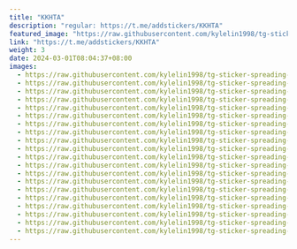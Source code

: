 ```yaml
---
title: "KKHTA"
description: "regular: https://t.me/addstickers/KKHTA"
featured_image: "https://raw.githubusercontent.com/kylelin1998/tg-sticker-spreading-worldwide-images/main/img/d8df9172-39b5-4dd3-a57a-bee5ea943f77.jpg"
link: "https://t.me/addstickers/KKHTA"
weight: 3
date: 2024-03-01T08:04:37+08:00
images:
  - https://raw.githubusercontent.com/kylelin1998/tg-sticker-spreading-worldwide-images/main/img/d8df9172-39b5-4dd3-a57a-bee5ea943f77.jpg
  - https://raw.githubusercontent.com/kylelin1998/tg-sticker-spreading-worldwide-images/main/img/a88d0021-dded-4a97-98c3-b06b787e9212.jpg
  - https://raw.githubusercontent.com/kylelin1998/tg-sticker-spreading-worldwide-images/main/img/99477403-105c-4306-b281-1fa35fa89566.jpg
  - https://raw.githubusercontent.com/kylelin1998/tg-sticker-spreading-worldwide-images/main/img/150ede0d-23e6-4f08-95f9-b565899bdaa6.jpg
  - https://raw.githubusercontent.com/kylelin1998/tg-sticker-spreading-worldwide-images/main/img/b8f98533-18a3-47eb-82d3-1b19c054e22c.jpg
  - https://raw.githubusercontent.com/kylelin1998/tg-sticker-spreading-worldwide-images/main/img/2d2ed11e-e443-41e0-832d-219c6913fc87.jpg
  - https://raw.githubusercontent.com/kylelin1998/tg-sticker-spreading-worldwide-images/main/img/e083a59d-33b9-495c-a6a7-bc6e7a91f9e9.jpg
  - https://raw.githubusercontent.com/kylelin1998/tg-sticker-spreading-worldwide-images/main/img/0a81c7ae-2636-4305-b231-b85a603e9427.jpg
  - https://raw.githubusercontent.com/kylelin1998/tg-sticker-spreading-worldwide-images/main/img/00ea2255-7191-42d2-822d-ae644d49a53f.jpg
  - https://raw.githubusercontent.com/kylelin1998/tg-sticker-spreading-worldwide-images/main/img/cb70877f-d85a-420c-8725-6f8e42771167.jpg
  - https://raw.githubusercontent.com/kylelin1998/tg-sticker-spreading-worldwide-images/main/img/b1df891d-d647-4acc-b6d5-3464de209c38.jpg
  - https://raw.githubusercontent.com/kylelin1998/tg-sticker-spreading-worldwide-images/main/img/a1be3000-781c-471f-9ae6-96d547e8bf60.jpg
  - https://raw.githubusercontent.com/kylelin1998/tg-sticker-spreading-worldwide-images/main/img/4a10e842-fc62-4d63-837c-69618756fd05.jpg
  - https://raw.githubusercontent.com/kylelin1998/tg-sticker-spreading-worldwide-images/main/img/7fc08794-93d1-4076-a17e-5e0aad875e99.jpg
  - https://raw.githubusercontent.com/kylelin1998/tg-sticker-spreading-worldwide-images/main/img/c86bdbb6-01c1-4676-9381-13432463c085.jpg
  - https://raw.githubusercontent.com/kylelin1998/tg-sticker-spreading-worldwide-images/main/img/58a40962-c775-4594-9f28-9ab2c962ec00.jpg
  - https://raw.githubusercontent.com/kylelin1998/tg-sticker-spreading-worldwide-images/main/img/e65dece6-7a9a-427d-8970-6f30cdd83077.jpg
  - https://raw.githubusercontent.com/kylelin1998/tg-sticker-spreading-worldwide-images/main/img/27acef9e-4b69-4e47-baa5-62e93f01e058.jpg
  - https://raw.githubusercontent.com/kylelin1998/tg-sticker-spreading-worldwide-images/main/img/a4a7412b-2176-458b-bff1-8f54add6e096.jpg
  - https://raw.githubusercontent.com/kylelin1998/tg-sticker-spreading-worldwide-images/main/img/63f5f94d-18bc-4088-a17a-00c41339a3af.jpg
---
```

